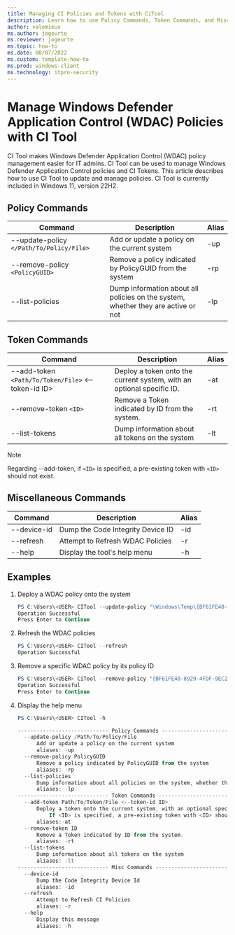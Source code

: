 ```yaml
---
title: Managing CI Policies and Tokens with CiTool
description: Learn how to use Policy Commands, Token Commands, and Miscellaneous Commands in CiTool
author: valemieux
ms.author: jogeurte
ms.reviewer: jogeurte
ms.topic: how-to
ms.date: 08/07/2022
ms.custom: template-how-to
ms.prod: windows-client
ms.technology: itpro-security
---
```


# Manage Windows Defender Application Control (WDAC) Policies with CI Tool

CI Tool makes Windows Defender Application Control (WDAC) policy management easier for IT admins.  CI Tool can be used to manage Windows Defender Application Control policies and CI Tokens. This article describes how to use CI Tool to update and manage policies.  CI Tool is currently included in Windows 11, version 22H2.

## Policy Commands

| Command | Description | Alias |
|--------|---------|---------|
| --update-policy `</Path/To/Policy/File>` | Add or update a policy on the current system | -up |
| --remove-policy `<PolicyGUID>` | Remove a policy indicated by PolicyGUID from the system | -rp |
| --list-policies | Dump information about all policies on the system, whether they are active or not | -lp |

## Token Commands

| Command | Description | Alias |
|--------|---------|---------|
| --add-token `<Path/To/Token/File>` <--token-id ID> | Deploy a token onto the current system, with an optional specific ID. | -at |
| --remove-token `<ID>` | Remove a Token indicated by ID from the system. | -rt |
| --list-tokens | Dump information about all tokens on the system | -lt |

> [!NOTE]
> Regarding --add-token, if `<ID>` is specified, a pre-existing token with `<ID>` should not exist.

## Miscellaneous Commands

| Command | Description | Alias |
|--------|---------|---------|
| --device-id | Dump the Code Integrity Device ID | -id |
| --refresh | Attempt to Refresh WDAC Policies | -r |
| --help | Display the tool's help menu | -h |

## Examples

1. Deploy a WDAC policy onto the system

    ```powershell
    PS C:\Users\<USER> CITool --update-policy "\Windows\Temp\{BF61FE40-8929-4FDF-9EC2-F7A767717F0B}.cip"
    Operation Successful
    Press Enter to Continue
    ```

2. Refresh the WDAC policies

    ```powershell
    PS C:\Users\<USER> CITool --refresh
    Operation Successful
    ```

3. Remove a specific WDAC policy by its policy ID

    ```powershell
    PS C:\Users\<USER> CiTool --remove-policy "{BF61FE40-8929-4FDF-9EC2-F7A767717F0B}"
    Operation Successful
    Press Enter to Continue
    ```

4. Display the help menu

    ```powershell
    PS C:\Users\<USER> CITool -h

    ----------------------------- Policy Commands ---------------------------------
      --update-policy /Path/To/Policy/File
          Add or update a policy on the current system
          aliases: -up
      --remove-policy PolicyGUID
          Remove a policy indicated by PolicyGUID from the system
          aliases: -rp
      --list-policies
          Dump information about all policies on the system, whether they be active or not
          aliases: -lp
    ----------------------------- Token Commands ---------------------------------
      --add-token Path/To/Token/File <--token-id ID>
          Deploy a token onto the current system, with an optional specific ID
              If <ID> is specified, a pre-existing token with <ID> should not exist.
          aliases:-at
      --remove-token ID
          Remove a Token indicated by ID from the system.
          aliases: -rt
      --list-tokens
          Dump information about all tokens on the system
          aliases: -lt
    ----------------------------- Misc Commands ---------------------------------
      --device-id
          Dump the Code Integrity Device Id
          aliases: -id
      --refresh
          Attempt to Refresh CI Policies
          aliases: -r
      --help
          Display this message
          aliases: -h
    ```

